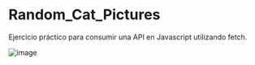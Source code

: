 # Random_Cat_Pictures

Ejercicio práctico para consumir una API en Javascript utilizando fetch. 

![image](https://github.com/Mely97/Random_Cat_Pictures/assets/67844395/ccce5328-9e2f-462d-b4f6-2823e032b0a0)

